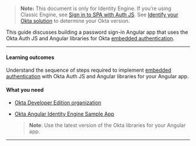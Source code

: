 > **Note:** This document is only for Identity Engine. If you’re using Classic Engine, see [Sign in to SPA with Auth JS](/docs/guides/archive-sign-in-to-spa-authjs/react/main/). See [Identify your Okta solution](https://help.okta.com/okta_help.htm?type=oie&id=ext-oie-version) to determine your Okta version.

This guide discusses building a password sign-in Angular app that uses the Okta Auth JS and Angular libraries for Okta [embedded authentication](/docs/concepts/redirect-vs-embedded/#embedded-authentication).

---

#### Learning outcomes

Understand the sequence of steps required to implement [embedded authentication](/docs/concepts/redirect-vs-embedded/#embedded-authentication) with Okta Auth JS and Angular libraries for your Angular app.

#### What you need

* [Okta Developer Edition organization](/signup)
* [Okta Angular Identity Engine Sample App](https://github.com/okta-samples/okta-angular-oie-sample-quickstart)

    > **Note**: Use the latest version of the Okta libraries for your Angular app.

---
